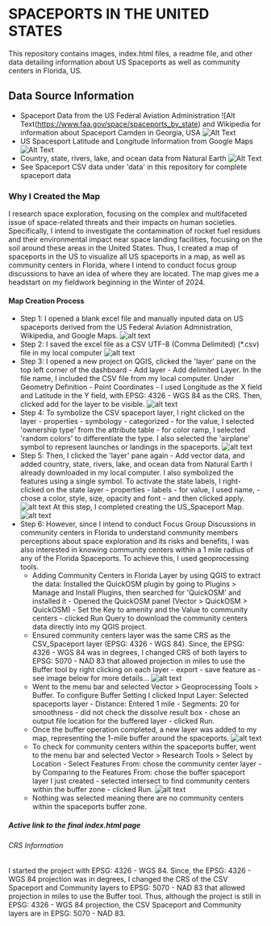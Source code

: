 # SPACEPORTS IN THE UNITED STATES
 This repository contains images, index.html files, a readme file, and other data detailing information about US Spaceports as well as community centers in Florida, US.
 
 ## Data Source Information
- Spaceport Data from the US Federal Aviation Administration ![Alt Text(https://www.faa.gov/space/spaceports_by_state) and Wikipedia for information about Spaceport Camden in Georgia, USA ![Alt Text](https://en.wikipedia.org/wiki/Spaceport_Camden)
- US Spacesport Latitude and Longitude Information from Google Maps ![Alt Text](https://www.google.com/maps/@38.0093584,-84.5117312,15z?entry=ttu&g_ep=EgoyMDI0MTAxNi4wIKXMDSoASAFQAw%3D%3D) 
- Country, state, rivers, lake, and ocean data from Natural Earth ![Alt Text](https://www.naturalearthdata.com/)
- See Spaceport CSV data under 'data' in this repository for complete spaceport data

 ### Why I Created the Map
I research space exploration, focusing on the complex and multifaceted issue of space-related threats and their impacts on human societies. Specifically, I intend to investigate the contamination of rocket fuel residues and their environmental impact near space landing facilities, focusing on the soil around these areas in the United States. Thus, I created a map of spaceports in the US to visualize all US spaceports in a map, as well as community centers in Florida, where I intend to conduct focus group discussions to have an idea of where they are located. The map gives me a headstart on my fieldwork beginning in the Winter of 2024.

 #### Map Creation Process
- Step 1: I opened a blank excel file and manually inputed data on US spaceports derived from the US Federal Aviation Admnistration, Wikipedia, and Google Maps.
![alt text](<Screenshot 2024-10-20 231024.jpg>)
- Step 2: I saved the excel file as a CSV UTF-8 (Comma Delimited) (*.csv) file in my local computer ![alt text](<Screenshot 2024-10-20 231453.jpg>)
- Step 3: I opened a new project on QGIS, clicked the 'layer' pane on the top left corner of the dashboard - Add layer - Add delimited Layer. In the file name, I included the CSV file from my local computer. Under Geometry Definition - Point Coordinates - I used Longitude as the X field and Latitude in the Y field, with EPSG: 4326 - WGS 84 as the CRS. Then, clicked add for the layer to be visible. ![alt text](<Screenshot 2024-10-20 232454.jpg>)
- Step 4: To symbolize the CSV spaceport layer, I right clicked on the layer - properties - symbology - categorized - for the value, I selected 'ownership type' from the attribute table - for color ramp, I selected 'random colors' to differentiate the type. I also selected the 'airplane' symbol to represent launches or landings in the spaceports. ![alt text](<Screenshot 2024-10-20 233351.jpg>)
- Step 5: Then, I clicked the 'layer' pane again - Add vector data, and added country, state, rivers, lake, and ocean data from Natural Earth I already downloaded in my local computer. I also symbolized the features using a single symbol. To activate the state labels, I right-clicked on the state layer - properties - labels - for value, I used name, - chose a color, style, size, opacity and font - and then clicked apply. ![alt text](<Screenshot 2024-10-20 235037.jpg>) At this step, I completed creating the US_Spaceport Map. ![alt text](<Screenshot 2024-10-20 234155.jpg>)
- Step 6: However, since I intend to conduct Focus Group Discussions in community centers in Florida to understand community members perceptions about space exploration and its risks and benefits, I was also interested in knowing community centers within a 1 mile radius of any of the Florida Spaceports. To achieve this, I used geoprocessing tools. 
     - Adding Community Centers in Florida Layer by using QGIS to extract the data: Installed the QuickOSM plugin by going to Plugins > Manage and Install Plugins, then searched for 'QuickOSM' and installed it - Opened the QuickOSM panel (Vector > QuickOSM > QuickOSM) - Set the Key to amenity and the Value to community centers - clicked Run Query to download the community centers data directly into my QGIS project.
     - Ensured community centers layer was the same CRS as the CSV_Spaceport layer (EPSG: 4326 - WGS 84). Since, the EPSG: 4326 - WGS 84 was in degrees, I changed CRS of both layers to EPSG: 5070 - NAD 83 that allowed projection in miles to use the Buffer tool by right clicking on each layer - export - save feature as - see image below for more details... ![alt text](<Screenshot 2024-10-21 001134.jpg>)
     - Went to the menu bar and selected Vector > Geoprocessing Tools > Buffer. To configure Buffer Setting I clicked Input Layer: Selected spaceports layer - Distance: Entered 1 mile - Segments: 20 for smoothness - did not check the dissolve result box - chose an output file location for the buffered layer - clicked Run.
     - Once the buffer operation completed, a new layer was added to my map, representing the 1-mile buffer around the spaceports. ![alt text](<Screenshot 2024-10-21 001740.jpg>)
     - To check for community centers within the spaceports buffer, went to the menu bar and selected Vector > Research Tools > Select by Location - Select Features From: chose the community center layer - by Comparing to the Features From: chose the buffer spaceport layer I just created - selected intersect to find community centers within the buffer zone - clicked Run. ![alt text](<Screenshot 2024-10-21 002303.jpg>)
     - Nothing was selected meaning there are no community centers within the spaceports buffer zone.

##### Active link to the final index.html page

###### CRS Information
I started the project with EPSG: 4326 - WGS 84. Since, the EPSG: 4326 - WGS 84 projection was in degrees, I changed the CRS of the CSV Spaceport and Community layers to EPSG: 5070 - NAD 83 that allowed projection in miles to use the Buffer tool. Thus, although the project is still in EPSG: 4326 - WGS 84 projection, the CSV Spaceport and Community layers are in EPSG: 5070 - NAD 83.